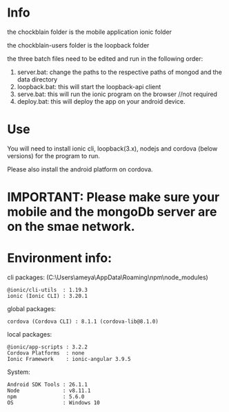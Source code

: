 # Info
the chockblain folder is the mobile application ionic folder

the chockblain-users folder is the loopback folder

the three batch files need to be edited and run in the following order:

1. server.bat: change the paths to the respective paths of mongod and the data directory
2. loopback.bat: this will start the loopback-api client
3. serve.bat: this will run the ionic program on the browser //not required
4. deploy.bat: this will deploy the app on your android device.

# Use
You will need to install ionic cli, loopback(3.x), nodejs and cordova (below versions) for the program to run.

Please also install the android platform on cordova.

# IMPORTANT: Please make sure your mobile and the mongoDb server are on the smae network.

# Environment info:
cli packages: (C:\Users\ameya\AppData\Roaming\npm\node_modules)

    @ionic/cli-utils  : 1.19.3
    ionic (Ionic CLI) : 3.20.1

global packages:

    cordova (Cordova CLI) : 8.1.1 (cordova-lib@8.1.0)

local packages:

    @ionic/app-scripts : 3.2.2
    Cordova Platforms  : none
    Ionic Framework    : ionic-angular 3.9.5

System:

    Android SDK Tools : 26.1.1
    Node              : v8.11.1
    npm               : 5.6.0
    OS                : Windows 10
